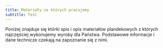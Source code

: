 ```yaml
---
title: Materiały na których pracujemy
subtitle: Test
---
```


Poniżej znajduje się którki spis i opis materiałów plandekowych z których najczęściej wykonujemy wyroby dla Państwa. Podstawowe informacje i dane technicze czekają na zapoznanie się z nimi. 